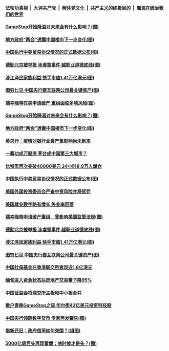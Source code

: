 ####  [法轮功真相](../../../../basic/blob/master/README.md?t=02072331) &nbsp;|&nbsp; [九评共产党](../../../../9ping.md/blob/master/README.md?t=02072331) &nbsp;|&nbsp; [解体党文化](../../../../jtdwh.md/blob/master/README.md?t=02072331)  &nbsp;|&nbsp; [共产主义的终极目的](../../../../gczydzjmd.md/blob/master/README.md?t=02072331) &nbsp;|&nbsp; [魔鬼在统治我们的世界](../../../../mgztzwmdsj.md/blob/master/README.md?t=02072331) 

#### [GameStop开始降温对未来会有什么影响？(图)](../pages/p5/961731.md?t=02072331) 

#### [地方政府“两会”透露中国楼市下一步变化(图)](../pages/p5/961700.md?t=02072331) 

#### [中国执行中美贸易协议情况的正式数据公布(图)](../pages/p5/961682.md?t=02072331) 

#### [德勤北京被举报 涉虐童事件 越职业道德底线(图)](../pages/p5/961630.md?t=02072331) 

#### [涉江泽民家族利益 快手市值1.41万亿港元(图)](../pages/p5/961620.md?t=02072331) 

#### [图穷匕见 中国央行要互联网公司最关键资产(图)](../pages/p5/961590.md?t=02072331) 

#### [瑞幸咖啡在美申请破产 重组面临多项风险(图)](../pages/p5/961741.md?t=02072331) 

#### [GameStop开始降温对未来会有什么影响？(图)](../pages/p5/961731.md?t=02072331) 

#### [地方政府“两会”透露中国楼市下一步变化(图)](../pages/p5/961700.md?t=02072331) 

#### [英央行：疫情对银行业最严重影响尚未到来](../pages/p5/961697.md?t=02072331) 

#### [一酱功成万股哭 茅台成中国第三大城市？](../pages/p5/961687.md?t=02072331) 

#### [比特币再次突破40000美元 24小时8.9万人爆仓](../pages/p5/961683.md?t=02072331) 

#### [中国执行中美贸易协议情况的正式数据公布(图)](../pages/p5/961682.md?t=02072331) 

#### [美国外国投资委员会严查中资风险并将惩罚](../pages/p5/961677.md?t=02072331) 

#### [美国就业数字略有增长 失业率回落](../pages/p5/961675.md?t=02072331) 

#### [瑞幸咖啡申请破产重组　曾影响美国监管法规(图)](../pages/p5/961596.md?t=02072331) 

#### [德勤北京被举报 涉虐童事件 越职业道德底线(图)](../pages/p5/961630.md?t=02072331) 

#### [涉江泽民家族利益 快手市值1.41万亿港元(图)](../pages/p5/961620.md?t=02072331) 

#### [图穷匕见 中国央行要互联网公司最关键资产(图)](../pages/p5/961590.md?t=02072331) 

#### [中国社保基金在香港联交所套现近1.6亿港元](../pages/p5/961591.md?t=02072331) 

#### [缅甸进入紧急状态后房地产交易量下降95%](../pages/p5/961567.md?t=02072331) 

#### [中国证监会将深交所主板和中小板合并](../pages/p5/961566.md?t=02072331) 

#### [散户青睐GameStop之际 华尔街42亿美元投资科技股](../pages/p5/961563.md?t=02072331) 

#### [中国央行领跑数字货币 专家再发警告(图)](../pages/p5/961557.md?t=02072331) 

#### [借新还旧：政府信用如何突围？(组图)](../pages/p5/961501.md?t=02072331) 

#### [5000亿级巨头再现雷爆：啥时候才是头？(图)](../pages/p5/961507.md?t=02072331) 

